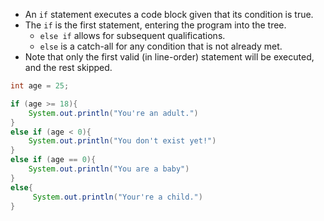 - An `if` statement executes a code block given that its condition is true.
- The `if` is the first statement, entering the program into the tree.
	- `else if` allows for subsequent qualifications.
	- `else` is a catch-all for any condition that is not already met.
- Note that only the first valid (in line-order) statement will be executed, and the rest skipped.
```java
int age = 25;

if (age >= 18){
	System.out.println("You're an adult.")
}
else if (age < 0){
	System.out.println("You don't exist yet!")
}
else if (age == 0){
	System.out.println("You are a baby")
}
else{
	 System.out.println("Your're a child.")
}
```